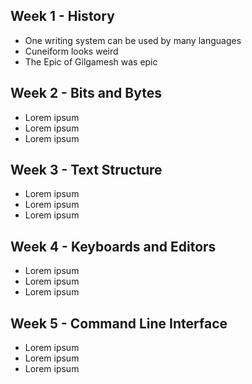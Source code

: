 ## Week 1 - History
- One writing system can be used by many languages
- Cuneiform looks weird
- The Epic of Gilgamesh was epic

## Week 2 - Bits and Bytes
- Lorem ipsum
- Lorem ipsum
- Lorem ipsum

## Week 3 - Text Structure
- Lorem ipsum
- Lorem ipsum
- Lorem ipsum

## Week 4 - Keyboards and Editors
- Lorem ipsum
- Lorem ipsum
- Lorem ipsum

## Week 5 - Command Line Interface
- Lorem ipsum
- Lorem ipsum
- Lorem ipsum
